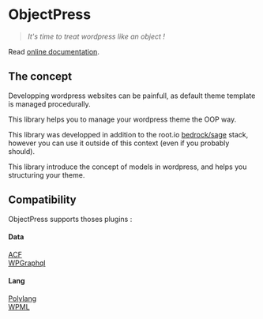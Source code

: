 # ObjectPress
> *It's time to treat wordpress like an object !*

Read [online documentation](http://docs.objectpress.hydrat.agency/#/).

## The concept

Developping wordpress websites can be painfull, as default theme template is managed procedurally.

This library helps you to manage your wordpress theme the OOP way.

This library was developped in addition to the root.io [bedrock/sage](https://roots.io) stack, however you can use it outside of this context (even if you probably should).

This library introduce the concept of models in wordpress, and helps you structuring your theme.


## Compatibility  
ObjectPress supports thoses plugins :

#### Data
[ACF](https://www.advancedcustomfields.com)  
[WPGraphql](https://github.com/wp-graphql/wp-graphql)  

#### Lang
[Polylang](https://polylang.wordpress.com/documentation/)  
[WPML](hhttps://wpml.org)  